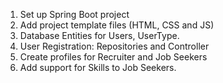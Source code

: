 1. Set up Spring Boot project
2. Add project template files (HTML, CSS and JS)
3. Database Entities for Users, UserType.
4. User Registration: Repositories and Controller
5. Create profiles for Recruiter and Job Seekers
6. Add support for Skills to Job Seekers.



